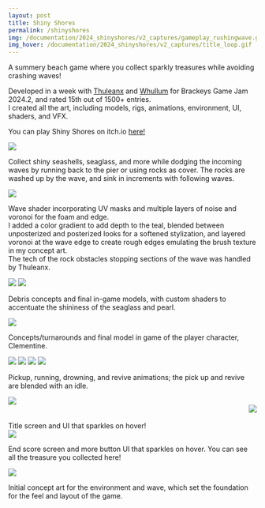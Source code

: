 ```yaml
---
layout: post
title: Shiny Shores
permalink: /shinyshores
img: /documentation/2024_shinyshores/v2_captures/gameplay_rushingwave.gif
img_hover: /documentation/2024_shinyshores/v2_captures/title_loop.gif
---
```


A summery beach game where you collect sparkly treasures while avoiding crashing waves!

Developed in a week with <a href="https://thuleanx.github.io/">Thuleanx</a> and <a href="https://www.willbertiz.com/">Whullum</a> for Brackeys Game Jam 2024.2, and rated 15th out of 1500+ entries. <br>I created all the art, including models, rigs, animations, environment, UI, shaders, and VFX.

You can play Shiny Shores on itch.io <a href="https://ayucinna.itch.io/shiny-shores">here!</a>

<div class="img_row">
	<img class="col three" src="{{ site.baseurl }}/documentation/2024_shinyshores/v2_captures/gameplay_4.gif"/>
</div>

Collect shiny seashells, seaglass, and more while dodging the incoming waves by running back to the pier or using rocks as cover. The rocks are washed up by the wave, and sink in increments with following waves.

<div class="img_row">
	<img class="col three" src="{{ site.baseurl }}/documentation/2024_shinyshores/waveshader.gif"/>
</div>

Wave shader incorporating UV masks and multiple layers of noise and voronoi for the foam and edge. <br> I added a color gradient to add depth to the teal, blended between unposterized and posterized looks for a softened stylization, and layered voronoi at the wave edge to create rough edges emulating the brush texture in my concept art. 
<br>
The tech of the rock obstacles stopping sections of the wave was handled by Thuleanx.

<div class="img_row">
	<img class="col half" src="{{ site.baseurl }}/documentation/2024_shinyshores/debris_ref2.png"/>
	<img class="col half" src="{{ site.baseurl }}/documentation/2024_shinyshores/debristurntable.gif"/>
</div>

Debris concepts and final in-game models, with custom shaders to accentuate the shininess of the seaglass and pearl.

<div class="img_row">
	<img class="col three" src="{{ site.baseurl }}/documentation/2024_shinyshores/clementine_ref_ingame.png"/>
</div>

Concepts/turnarounds and final model in game of the player character, Clementine.

<div class="img_row">
	<img class="col quarter" src="{{ site.baseurl }}/documentation/2024_shinyshores/clem_anim_pickupidle.gif"/>
	<img class="col quarter" src="{{ site.baseurl }}/documentation/2024_shinyshores/clem_anim_run.gif"/>
	<img class="col quarter" src="{{ site.baseurl }}/documentation/2024_shinyshores/clem_anim_drown.gif"/>
	<img class="col quarter" src="{{ site.baseurl }}/documentation/2024_shinyshores/clem_anim_wakeupidle.gif"/>
</div>

Pickup, running, drowning, and revive animations; the pick up and revive are blended with an idle.

<div class="img_row">
	<img class="col three" src="{{ site.baseurl }}/documentation/2024_shinyshores/v2_captures/title_loop_HQ.gif"/>
</div>

<div class="img_row">
	<img class="col quarter" src="{{ site.baseurl }}/documentation/2024_shinyshores/v2_captures/button_hover_2_crop.gif" style="float:right"/>
	<br><br> Title screen and UI that sparkles on hover!
</div>

<div class="img_row">
	<img class="col three" src="{{ site.baseurl }}/documentation/2024_shinyshores/v2_captures/gameover_2.gif"/>
</div>

End score screen and more button UI that sparkles on hover. You can see all the treasure you collected here!

<div class="img_row">
	<img class="col three" src="{{ site.baseurl }}/documentation/2024_shinyshores/env_beachwave.gif"/>
</div>

Initial concept art for the environment and wave, which set the foundation for the feel and layout of the game.

